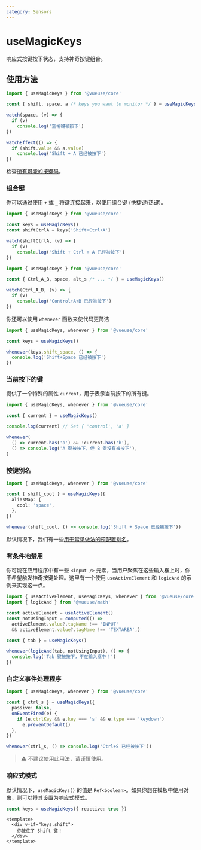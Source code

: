 ```yaml
---
category: Sensors
---
```


# useMagicKeys

响应式按键按下状态，支持神奇按键组合。

<RequiresProxy />

## 使用方法

```js
import { useMagicKeys } from '@vueuse/core'

const { shift, space, a /* keys you want to monitor */ } = useMagicKeys()

watch(space, (v) => {
  if (v)
    console.log('空格键被按下')
})

watchEffect(() => {
  if (shift.value && a.value)
    console.log('Shift + A 已经被按下')
})
```

检查[所有可能的按键码](https://developer.mozilla.org/en-US/docs/Web/API/KeyboardEvent/code/code_values)。

### 组合键

你可以通过使用 `+` 或 `_` 将键连接起来，以使用组合键 (快捷键/热键)。

```ts
import { useMagicKeys } from '@vueuse/core'

const keys = useMagicKeys()
const shiftCtrlA = keys['Shift+Ctrl+A']

watch(shiftCtrlA, (v) => {
  if (v)
    console.log('Shift + Ctrl + A 已经被按下')
})
```

```ts
import { useMagicKeys } from '@vueuse/core'

const { Ctrl_A_B, space, alt_s /* ... */ } = useMagicKeys()

watch(Ctrl_A_B, (v) => {
  if (v)
    console.log('Control+A+B 已经被按下')
})
```

你还可以使用 `whenever` 函数来使代码更简洁

```ts
import { useMagicKeys, whenever } from '@vueuse/core'

const keys = useMagicKeys()

whenever(keys.shift_space, () => {
  console.log('Shift+Space 已经被按下')
})
```

### 当前按下的键

提供了一个特殊的属性 `current`，用于表示当前按下的所有键。

```ts
import { useMagicKeys, whenever } from '@vueuse/core'

const { current } = useMagicKeys()

console.log(current) // Set { 'control', 'a' }

whenever(
  () => current.has('a') && !current.has('b'),
  () => console.log('A 键被按下，但 B 键没有被按下'),
)
```

### 按键别名

```ts
import { useMagicKeys, whenever } from '@vueuse/core'

const { shift_cool } = useMagicKeys({
  aliasMap: {
    cool: 'space',
  },
})

whenever(shift_cool, () => console.log('Shift + Space 已经被按下'))
```

默认情况下，我们有一些[用于常见做法的预配置别名](https://github.com/vueuse/vueuse/blob/main/packages/core/useMagicKeys/aliasMap.ts)。

### 有条件地禁用

你可能在应用程序中有一些 `<input />` 元素，当用户聚焦在这些输入框上时，你不希望触发神奇按键处理。这里有一个使用 `useActiveElement` 和 `logicAnd` 的示例来实现这一点。

```ts
import { useActiveElement, useMagicKeys, whenever } from '@vueuse/core'
import { logicAnd } from '@vueuse/math'

const activeElement = useActiveElement()
const notUsingInput = computed(() =>
  activeElement.value?.tagName !== 'INPUT'
  && activeElement.value?.tagName !== 'TEXTAREA',)

const { tab } = useMagicKeys()

whenever(logicAnd(tab, notUsingInput), () => {
  console.log('Tab 键被按下，不在输入框中！')
})
```

### 自定义事件处理程序

```ts
import { useMagicKeys, whenever } from '@vueuse/core'

const { ctrl_s } = useMagicKeys({
  passive: false,
  onEventFired(e) {
    if (e.ctrlKey && e.key === 's' && e.type === 'keydown')
      e.preventDefault()
  },
})

whenever(ctrl_s, () => console.log('Ctrl+S 已经被按下'))
```

> ⚠️ 不建议使用此用法，请谨慎使用。

### 响应式模式

默认情况下，`useMagicKeys()` 的值是 `Ref<boolean>`。如果你想在模板中使用对象，则可以将其设置为响应式模式。

```ts
const keys = useMagicKeys({ reactive: true })
```

```vue
<template>
  <div v-if="keys.shift">
    你按住了 Shift 键！
  </div>
</template>
```
